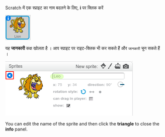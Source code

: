 Scratch में एक स्प्राइट का नाम बदलने के लिए, **i** पर क्लिक करें

![screenshot](images/rename-info.png)

यह **जानकारी** कक्ष खोलता है । आप स्प्राइट पर राइट-क्लिक भी कर सकते हैं और `जानकारी` चुन सकते हैं ।

![screenshot](images/rename-change.png)

You can edit the name of the sprite and then click the **triangle** to close the **info** panel.
